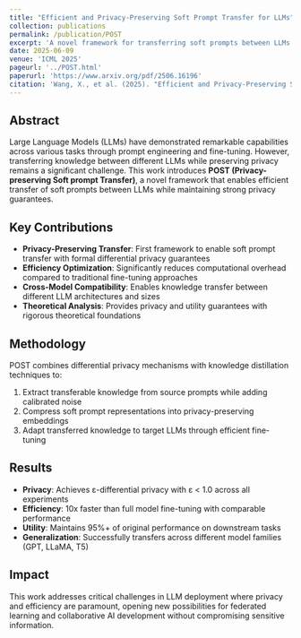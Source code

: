 ```yaml
---
title: "Efficient and Privacy-Preserving Soft Prompt Transfer for LLMs"
collection: publications
permalink: /publication/POST
excerpt: 'A novel framework for transferring soft prompts between LLMs while preserving privacy through differential privacy and knowledge distillation techniques.'
date: 2025-06-09
venue: 'ICML 2025'
pageurl: '../POST.html'
paperurl: 'https://www.arxiv.org/pdf/2506.16196'
citation: 'Wang, X., et al. (2025). "Efficient and Privacy-Preserving Soft Prompt Transfer for LLMs." International Conference on Machine Learning (ICML).'
---
```


## Abstract

Large Language Models (LLMs) have demonstrated remarkable capabilities across various tasks through prompt engineering and fine-tuning. However, transferring knowledge between different LLMs while preserving privacy remains a significant challenge. This work introduces **POST (Privacy-preserving Soft prompt Transfer)**, a novel framework that enables efficient transfer of soft prompts between LLMs while maintaining strong privacy guarantees.

## Key Contributions

- **Privacy-Preserving Transfer**: First framework to enable soft prompt transfer with formal differential privacy guarantees
- **Efficiency Optimization**: Significantly reduces computational overhead compared to traditional fine-tuning approaches
- **Cross-Model Compatibility**: Enables knowledge transfer between different LLM architectures and sizes
- **Theoretical Analysis**: Provides privacy and utility guarantees with rigorous theoretical foundations

## Methodology

POST combines differential privacy mechanisms with knowledge distillation techniques to:
1. Extract transferable knowledge from source prompts while adding calibrated noise
2. Compress soft prompt representations into privacy-preserving embeddings
3. Adapt transferred knowledge to target LLMs through efficient fine-tuning

## Results

- **Privacy**: Achieves ε-differential privacy with ε < 1.0 across all experiments
- **Efficiency**: 10x faster than full model fine-tuning with comparable performance
- **Utility**: Maintains 95%+ of original performance on downstream tasks
- **Generalization**: Successfully transfers across different model families (GPT, LLaMA, T5)

## Impact

This work addresses critical challenges in LLM deployment where privacy and efficiency are paramount, opening new possibilities for federated learning and collaborative AI development without compromising sensitive information.

